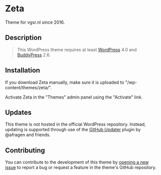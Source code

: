 # Zeta #

Theme for vgsr.nl since 2016.

## Description ##

> This WordPress theme requires at least [WordPress](https://wordpress.org) 4.0 and [BuddyPress](https://buddypress.org) 2.6.

## Installation ##

If you download Zeta manually, make sure it is uploaded to "/wp-content/themes/zeta/".

Activate Zeta in the "Themes" admin panel using the "Activate" link.

## Updates ##

This theme is not hosted in the official WordPress repository. Instead, updating is supported through use of the [GitHub Updater](https://github.com/afragen/github-updater/) plugin by @afragen and friends.

## Contributing ##

You can contribute to the development of this theme by [opening a new issue](https://github.com/vgsr/zeta/issues/) to report a bug or request a feature in the theme's GitHub repository.
